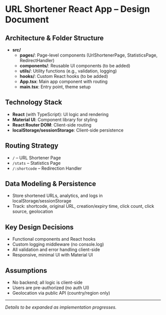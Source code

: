 # URL Shortener React App – Design Document

## Architecture & Folder Structure

- **src/**
  - **pages/**: Page-level components (UrlShortenerPage, StatisticsPage, RedirectHandler)
  - **components/**: Reusable UI components (to be added)
  - **utils/**: Utility functions (e.g., validation, logging)
  - **hooks/**: Custom React hooks (to be added)
  - **App.tsx**: Main app component with routing
  - **main.tsx**: Entry point, theme setup

## Technology Stack

- **React** (with TypeScript): UI logic and rendering
- **Material UI**: Component library for styling
- **React Router DOM**: Client-side routing
- **localStorage/sessionStorage**: Client-side persistence

## Routing Strategy

- `/` – URL Shortener Page
- `/stats` – Statistics Page
- `/:shortcode` – Redirection Handler

## Data Modeling & Persistence

- Store shortened URLs, analytics, and logs in localStorage/sessionStorage
- Track: shortcode, original URL, creation/expiry time, click count, click source, geolocation

## Key Design Decisions

- Functional components and React hooks
- Custom logging middleware (no console.log)
- All validation and error handling client-side
- Responsive, minimal UI with Material UI

## Assumptions

- No backend; all logic is client-side
- Users are pre-authorized (no auth UI)
- Geolocation via public API (country/region only)

---

*Details to be expanded as implementation progresses.* 